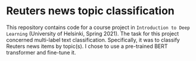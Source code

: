 # Reuters news topic classification

This repository contains code for a course project in `Introduction to Deep Learning` (University of Helsinki, Spring 2021). The task for this project concerned multi-label text classification. Specifically, it was to classify Reuters news items by topic(s). I chose to use a pre-trained BERT transformer and fine-tune it.

